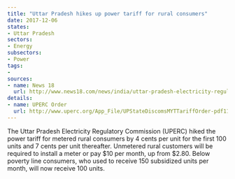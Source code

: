 ```yaml
---
title: "Uttar Pradesh hikes up power tariff for rural consumers"
date: 2017-12-06
states:
- Uttar Pradesh
sectors:
- Energy
subsectors:
- Power
tags:
- 
sources:
- name: News 18
  url: http://www.news18.com/news/india/uttar-pradesh-electricity-regulatory-commission-hikes-power-tariffs-1591225.html
details:
- name: UPERC Order
  url: http://www.uperc.org/App_File/UPStateDiscomsMYTTariffOrder-pdf1130201745119PM.pdf
---
```


The Uttar Pradesh Electricity Regulatory Commission (UPERC) hiked the power tariff for metered rural consumers by 4 cents per unit for the first 100 units and 7 cents per unit thereafter.  Unmetered rural customers will be required to install a meter or pay $10 per month, up from $2.80. Below poverty line consumers, who used to receive 150 subsidized units per month, will now receive 100 units. 
